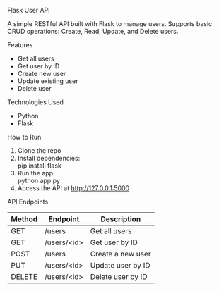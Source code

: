 
Flask User API

A simple RESTful API built with Flask to manage users. Supports basic CRUD operations: Create, Read, Update, and Delete users.

Features

- Get all users  
- Get user by ID  
- Create new user  
- Update existing user  
- Delete user  

Technologies Used

- Python  
- Flask  

How to Run

1. Clone the repo  
2. Install dependencies:  
   pip install flask  
3. Run the app:  
   python app.py  
4. Access the API at http://127.0.0.1:5000

API Endpoints

| Method | Endpoint         | Description        |
|--------|------------------|--------------------|
| GET    | /users           | Get all users      |
| GET    | /users/&lt;id&gt; | Get user by ID     |
| POST   | /users           | Create a new user  |
| PUT    | /users/&lt;id&gt; | Update user by ID  |
| DELETE | /users/&lt;id&gt; | Delete user by ID  |

